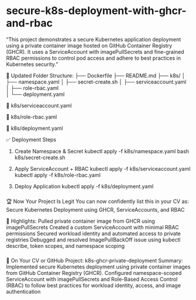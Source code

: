 # secure-k8s-deployment-with-ghcr-and-rbac
“This project demonstrates a secure Kubernetes application deployment using a private container image hosted on GitHub Container Registry (GHCR). It uses a ServiceAccount with imagePullSecrets and fine-grained RBAC permissions to control pod access and adhere to best practices in Kubernetes security.”

📁 Updated Folder Structure:
├── Dockerfile
├── README.md
├── k8s/
│   ├── namespace.yaml
│   ├── secret-create.sh
│   ├── serviceaccount.yaml      
│   ├── role-rbac.yaml           
│   └── deployment.yaml     

🔐 k8s/serviceaccount.yaml

📜 k8s/role-rbac.yaml

🚀 k8s/deployment.yaml

✅ Deployment Steps
1. Create Namespace & Secret
kubectl apply -f k8s/namespace.yaml
bash k8s/secret-create.sh

2. Apply ServiceAccount + RBAC
kubectl apply -f k8s/serviceaccount.yaml
kubectl apply -f k8s/role-rbac.yaml

3. Deploy Application
kubectl apply -f k8s/deployment.yaml

###
🏆 Now Your Project Is Legit
You can now confidently list this in your CV as:
Secure Kubernetes Deployment using GHCR, ServiceAccounts, and RBAC

📌 Highlights:
Pulled private container image from GHCR using imagePullSecrets
Created a custom ServiceAccount with minimal RBAC permissions
Secured workload identity and automated access to private registries
Debugged and resolved ImagePullBackOff issue using kubectl describe, token scopes, and namespace scoping
###

### 
💼 On Your CV or GitHub
Project: k8s-ghcr-private-deployment
Summary:
Implemented secure Kubernetes deployment using private container images from GitHub Container Registry (GHCR). Configured namespace-scoped ServiceAccount with imagePullSecrets and Role-Based Access Control (RBAC) to follow best practices for workload identity, access, and image authentication 
###
